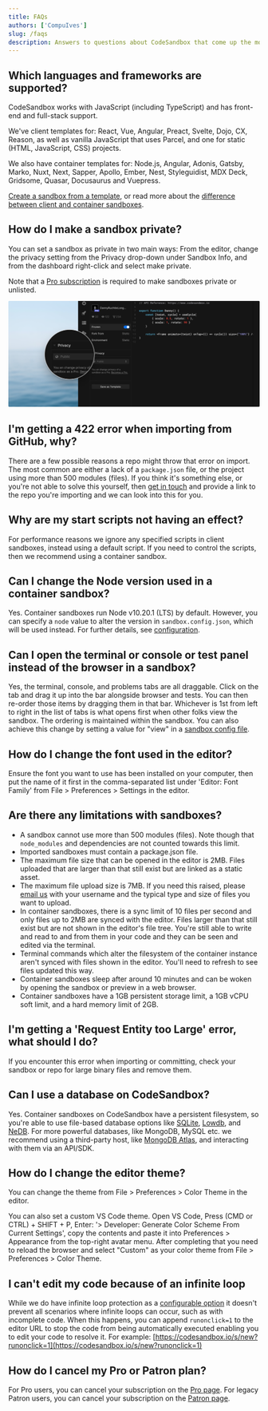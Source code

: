 ```yaml
---
title: FAQs
authors: ['CompuIves']
slug: /faqs
description: Answers to questions about CodeSandbox that come up the most.
---
```


## Which languages and frameworks are supported?

CodeSandbox works with JavaScript (including TypeScript) and has front-end and
full-stack support.

We've client templates for: React, Vue, Angular, Preact, Svelte, Dojo, CX,
Reason, as well as vanilla JavaScript that uses Parcel, and one for static
(HTML, JavaScript, CSS) projects.

We also have container templates for: Node.js, Angular, Adonis, Gatsby, Marko,
Nuxt, Next, Sapper, Apollo, Ember, Nest, Styleguidist, MDX Deck, Gridsome,
Quasar, Docusaurus and Vuepress.

[Create a sandbox from a template](https://codesandbox.io/s/), or read more
about the
[difference between client and container sandboxes](/docs/environment).

## How do I make a sandbox private?

You can set a sandbox as private in two main ways: From the editor, change the
privacy setting from the Privacy drop-down under Sandbox Info, and from the
dashboard right-click and select make private.

Note that a [Pro subscription](https://codesandbox.io/pricing) is required to
make sandboxes private or unlisted.

![Make private in the editor](./images/sandbox-private.png)

## I'm getting a 422 error when importing from GitHub, why?

There are a few possible reasons a repo might throw that error on import. The
most common are either a lack of a `package.json` file, or the project using
more than 500 modules (files). If you think it's something else, or you're not
able to solve this yourself, then [get in touch](mailto:hello@codesandbox.io)
and provide a link to the repo you're importing and we can look into this for
you.

## Why are my start scripts not having an effect?

For performance reasons we ignore any specified scripts in client sandboxes,
instead using a default script. If you need to control the scripts, then we
recommend using a container sandbox.

## Can I change the Node version used in a container sandbox?

Yes. Container sandboxes run Node v10.20.1 (LTS) by default. However, you can
specify a `node` value to alter the version in `sandbox.config.json`, which will
be used instead. For further details, see [configuration](/docs/configuration).

## Can I open the terminal or console or test panel instead of the browser in a sandbox?

Yes, the terminal, console, and problems tabs are all draggable. Click on the
tab and drag it up into the bar alongside browser and tests. You can then
re-order those items by dragging them in that bar. Whichever is 1st from left to
right in the list of tabs is what opens first when other folks view the sandbox.
The ordering is maintained within the sandbox. You can also achieve this change
by setting a value for "view" in a
[sandbox config file](/docs/configuration#sandbox-configuration).

## How do I change the font used in the editor?

Ensure the font you want to use has been installed on your computer, then put
the name of it first in the comma-separated list under 'Editor: Font Family'
from File > Preferences > Settings in the editor.

## Are there any limitations with sandboxes?

- A sandbox cannot use more than 500 modules (files). Note though that
  `node_modules` and dependencies are not counted towards this limit.
- Imported sandboxes must contain a package.json file.
- The maximum file size that can be opened in the editor is 2MB. Files uploaded
  that are larger than that still exist but are linked as a static asset.
- The maximum file upload size is 7MB. If you need this raised, please
  [email us](mailto:hello@codesandbox.io) with your username and the typical
  type and size of files you want to upload.
- In container sandboxes, there is a sync limit of 10 files per second and only
  files up to 2MB are synced with the editor. Files larger than that still exist
  but are not shown in the editor's file tree. You're still able to write and
  read to and from them in your code and they can be seen and edited via
  the terminal.
- Terminal commands which alter the filesystem of the container instance aren't
  synced with files shown in the editor. You'll need to refresh to see files
  updated this way.
- Container sandboxes sleep after around 10 minutes and can be woken by opening
  the sandbox or preview in a web browser.
- Container sandboxes have a 1GB persistent storage limit, a 1GB vCPU soft limit,
  and a hard memory limit of 2GB.


## I'm getting a 'Request Entity too Large' error, what should I do?

If you encounter this error when importing or committing, check your sandbox or
repo for large binary files and remove them.

## Can I use a database on CodeSandbox?

Yes. Container sandboxes on CodeSandbox have a persistent filesystem, so you're
able to use file-based database options like
[SQLite](https://codesandbox.io/s/sqlite3-sequelize-example-starter-lst3n),
[Lowdb](https://codesandbox.io/s/lowdb-json-file-database-example-starter-pldy5),
and [NeDB](https://codesandbox.io/s/nedb-example-starter-kyv7s). For more
powerful databases, like MongoDB, MySQL etc. we recommend using a third-party
host, like
[MongoDB Atlas](https://codesandbox.io/s/mongodb-database-example-starter-v3ker),
and interacting with them via an API/SDK.

## How do I change the editor theme?

You can change the theme from File > Preferences > Color Theme in the editor.

You can also set a custom VS Code theme. Open VS Code, Press (CMD or CTRL) +
SHIFT + P, Enter: '> Developer: Generate Color Scheme From Current Settings',
copy the contents and paste it into Preferences > Appearance from the top-right
avatar menu. After completing that you need to reload the browser and select
"Custom" as your color theme from File > Preferences > Color Theme.

## I can't edit my code because of an infinite loop

While we do have infinite loop protection as a
[configurable option](https://codesandbox.io/docs/configuration) it doesn't
prevent all scenarios where infinite loops can occur, such as with incomplete
code. When this happens, you can append `runonclick=1` to the editor URL to stop
the code from being automatically executed enabling you to edit your code to
resolve it. For example:
[https://codesandbox.io/s/new?runonclick=1](https://codesandbox.io/s/new?runonclick=1)

## How do I cancel my Pro or Patron plan?

For Pro users, you can cancel your subscription on the
[Pro page](https://codesandbox.io/pro). For legacy Patron users, you can cancel
your subscription on the [Patron page](https://codesandbox.io/patron).
